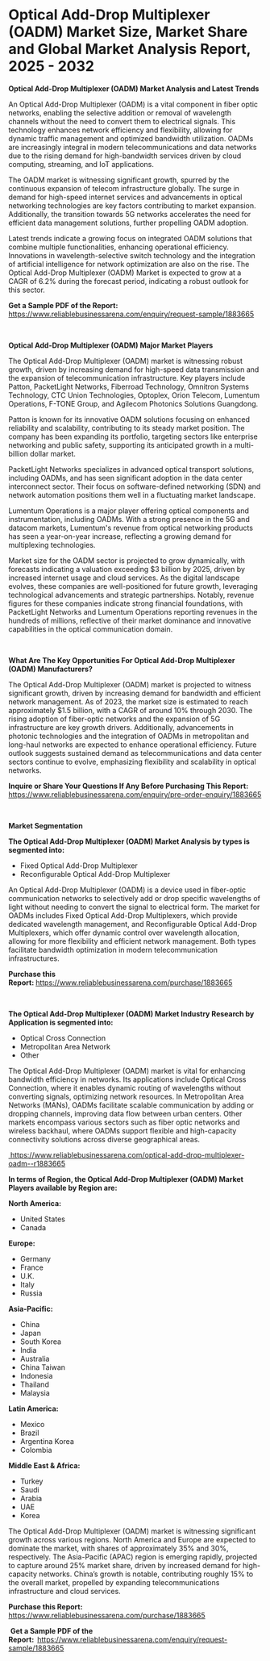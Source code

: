 <p><h1>Optical Add-Drop Multiplexer (OADM) Market Size, Market Share and Global Market Analysis Report, 2025 - 2032</h1></p><p><strong>Optical Add-Drop Multiplexer (OADM) Market Analysis and Latest Trends</strong></p>
<p><p>An Optical Add-Drop Multiplexer (OADM) is a vital component in fiber optic networks, enabling the selective addition or removal of wavelength channels without the need to convert them to electrical signals. This technology enhances network efficiency and flexibility, allowing for dynamic traffic management and optimized bandwidth utilization. OADMs are increasingly integral in modern telecommunications and data networks due to the rising demand for high-bandwidth services driven by cloud computing, streaming, and IoT applications.</p><p>The OADM market is witnessing significant growth, spurred by the continuous expansion of telecom infrastructure globally. The surge in demand for high-speed internet services and advancements in optical networking technologies are key factors contributing to market expansion. Additionally, the transition towards 5G networks accelerates the need for efficient data management solutions, further propelling OADM adoption.</p><p>Latest trends indicate a growing focus on integrated OADM solutions that combine multiple functionalities, enhancing operational efficiency. Innovations in wavelength-selective switch technology and the integration of artificial intelligence for network optimization are also on the rise. The Optical Add-Drop Multiplexer (OADM) Market is expected to grow at a CAGR of 6.2% during the forecast period, indicating a robust outlook for this sector.</p></p>
<p><strong>Get a Sample PDF of the Report:&nbsp;</strong> <a href="https://www.reliablebusinessarena.com/enquiry/request-sample/1883665?utm_campaign=3128&utm_medium=2&utm_source=Github&utm_content=ia&utm_term=15042025&utm_id=optical-add-drop-multiplexer-oadm">https://www.reliablebusinessarena.com/enquiry/request-sample/1883665</a></p>
<p>&nbsp;</p>
<p><strong>Optical Add-Drop Multiplexer (OADM) Major Market Players</strong></p>
<p><p>The Optical Add-Drop Multiplexer (OADM) market is witnessing robust growth, driven by increasing demand for high-speed data transmission and the expansion of telecommunication infrastructure. Key players include Patton, PacketLight Networks, Fiberroad Technology, Omnitron Systems Technology, CTC Union Technologies, Optoplex, Orion Telecom, Lumentum Operations, F-TONE Group, and Agilecom Photonics Solutions Guangdong.</p><p>Patton is known for its innovative OADM solutions focusing on enhanced reliability and scalability, contributing to its steady market position. The company has been expanding its portfolio, targeting sectors like enterprise networking and public safety, supporting its anticipated growth in a multi-billion dollar market.</p><p>PacketLight Networks specializes in advanced optical transport solutions, including OADMs, and has seen significant adoption in the data center interconnect sector. Their focus on software-defined networking (SDN) and network automation positions them well in a fluctuating market landscape. </p><p>Lumentum Operations is a major player offering optical components and instrumentation, including OADMs. With a strong presence in the 5G and datacom markets, Lumentum's revenue from optical networking products has seen a year-on-year increase, reflecting a growing demand for multiplexing technologies.</p><p>Market size for the OADM sector is projected to grow dynamically, with forecasts indicating a valuation exceeding $3 billion by 2025, driven by increased internet usage and cloud services. As the digital landscape evolves, these companies are well-positioned for future growth, leveraging technological advancements and strategic partnerships. Notably, revenue figures for these companies indicate strong financial foundations, with PacketLight Networks and Lumentum Operations reporting revenues in the hundreds of millions, reflective of their market dominance and innovative capabilities in the optical communication domain.</p></p>
<p>&nbsp;</p>
<p><strong>What Are The Key Opportunities For Optical Add-Drop Multiplexer (OADM) Manufacturers?</strong></p>
<p><p>The Optical Add-Drop Multiplexer (OADM) market is projected to witness significant growth, driven by increasing demand for bandwidth and efficient network management. As of 2023, the market size is estimated to reach approximately $1.5 billion, with a CAGR of around 10% through 2030. The rising adoption of fiber-optic networks and the expansion of 5G infrastructure are key growth drivers. Additionally, advancements in photonic technologies and the integration of OADMs in metropolitan and long-haul networks are expected to enhance operational efficiency. Future outlook suggests sustained demand as telecommunications and data center sectors continue to evolve, emphasizing flexibility and scalability in optical networks.</p></p>
<p><strong>Inquire or Share Your Questions If Any Before Purchasing This Report:</strong> <a href="https://www.reliablebusinessarena.com/enquiry/pre-order-enquiry/1883665?utm_campaign=3128&utm_medium=2&utm_source=Github&utm_content=ia&utm_term=15042025&utm_id=optical-add-drop-multiplexer-oadm">https://www.reliablebusinessarena.com/enquiry/pre-order-enquiry/1883665</a></p>
<p>&nbsp;</p>
<p><strong>Market Segmentation</strong></p>
<p><strong>The Optical Add-Drop Multiplexer (OADM) Market Analysis by types is segmented into:</strong></p>
<p><ul><li>Fixed Optical Add-Drop Multiplexer</li><li>Reconfigurable Optical Add-Drop Multiplexer</li></ul></p>
<p><p>An Optical Add-Drop Multiplexer (OADM) is a device used in fiber-optic communication networks to selectively add or drop specific wavelengths of light without needing to convert the signal to electrical form. The market for OADMs includes Fixed Optical Add-Drop Multiplexers, which provide dedicated wavelength management, and Reconfigurable Optical Add-Drop Multiplexers, which offer dynamic control over wavelength allocation, allowing for more flexibility and efficient network management. Both types facilitate bandwidth optimization in modern telecommunication infrastructures.</p></p>
<p><strong>Purchase this Report:&nbsp;</strong><a href="https://www.reliablebusinessarena.com/purchase/1883665?utm_campaign=3128&utm_medium=2&utm_source=Github&utm_content=ia&utm_term=15042025&utm_id=optical-add-drop-multiplexer-oadm">https://www.reliablebusinessarena.com/purchase/1883665</a></p>
<p>&nbsp;</p>
<p><strong>The Optical Add-Drop Multiplexer (OADM) Market Industry Research by Application is segmented into:</strong></p>
<p><ul><li>Optical Cross Connection</li><li>Metropolitan Area Network</li><li>Other</li></ul></p>
<p><p>The Optical Add-Drop Multiplexer (OADM) market is vital for enhancing bandwidth efficiency in networks. Its applications include Optical Cross Connection, where it enables dynamic routing of wavelengths without converting signals, optimizing network resources. In Metropolitan Area Networks (MANs), OADMs facilitate scalable communication by adding or dropping channels, improving data flow between urban centers. Other markets encompass various sectors such as fiber optic networks and wireless backhaul, where OADMs support flexible and high-capacity connectivity solutions across diverse geographical areas.</p></p>
<p><a href="https://www.reliablebusinessarena.com/optical-add-drop-multiplexer-oadm--r1883665?utm_campaign=3128&utm_medium=2&utm_source=Github&utm_content=ia&utm_term=15042025&utm_id=optical-add-drop-multiplexer-oadm">&nbsp;https://www.reliablebusinessarena.com/optical-add-drop-multiplexer-oadm--r1883665</a></p>
<p><strong>In terms of Region, the Optical Add-Drop Multiplexer (OADM) Market Players available by Region are:</strong></p>
<p>
    <p> <strong> North America: </strong>
        <ul>
            <li>United States</li>
            <li>Canada</li>
        </ul>
        </p> 
    <p> <strong> Europe: </strong>
        <ul>
            <li>Germany</li>
            <li>France</li>
            <li>U.K.</li>
            <li>Italy</li>
            <li>Russia</li>
        </ul>
        </p> 
    <p> <strong> Asia-Pacific: </strong>
        <ul>
            <li>China</li>
            <li>Japan</li>
            <li>South Korea</li>
            <li>India</li>
            <li>Australia</li>
            <li>China Taiwan</li>
            <li>Indonesia</li>
            <li>Thailand</li>
            <li>Malaysia</li>
        </ul>
        </p> 
    <p> <strong> Latin America: </strong>
        <ul>
            <li>Mexico</li>
            <li>Brazil</li>
            <li>Argentina Korea</li>
            <li>Colombia</li>
        </ul>
        </p> 
    <p> <strong> Middle East & Africa: </strong>
        <ul>
            <li>Turkey</li>
            <li>Saudi</li>
            <li>Arabia</li>
            <li>UAE</li>
            <li>Korea</li>
        </ul>
    </p>
    </p>
<p><p>The Optical Add-Drop Multiplexer (OADM) market is witnessing significant growth across various regions. North America and Europe are expected to dominate the market, with shares of approximately 35% and 30%, respectively. The Asia-Pacific (APAC) region is emerging rapidly, projected to capture around 25% market share, driven by increased demand for high-capacity networks. China’s growth is notable, contributing roughly 15% to the overall market, propelled by expanding telecommunications infrastructure and cloud services.</p></p>
<p><strong>Purchase this Report: </strong><a href="https://www.reliablebusinessarena.com/purchase/1883665?utm_campaign=3128&utm_medium=2&utm_source=Github&utm_content=ia&utm_term=15042025&utm_id=optical-add-drop-multiplexer-oadm">https://www.reliablebusinessarena.com/purchase/1883665</a></p>
<p>&nbsp;<strong>Get a Sample PDF of the Report:&nbsp;&nbsp;</strong><a href="https://www.reliablebusinessarena.com/enquiry/request-sample/1883665?utm_campaign=3128&utm_medium=2&utm_source=Github&utm_content=ia&utm_term=15042025&utm_id=optical-add-drop-multiplexer-oadm">https://www.reliablebusinessarena.com/enquiry/request-sample/1883665</a></p>
<p><strong></strong></p>
<p><p></p><p></p><p></p></p>